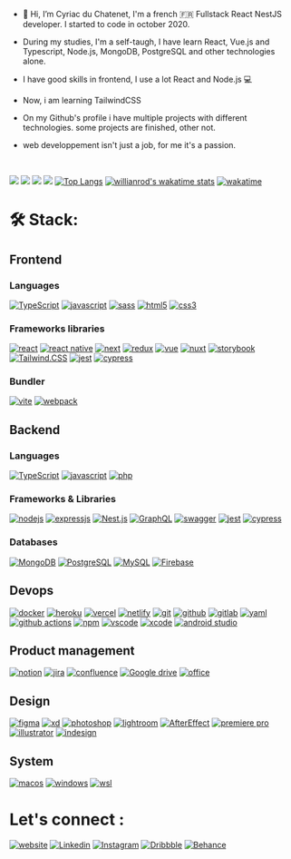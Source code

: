 - 👋 Hi, I’m Cyriac du Chatenet, I'm a french 🇫🇷 Fullstack React NestJS developer. I started to code in october 2020.
- During my studies, I'm a self-taugh, I have learn React, Vue.js and Typescript, Node.js, MongoDB, PostgreSQL and other technologies alone.
- I have good skills in frontend, I use a lot React and Node.js 💻

- Now, i am learning TailwindCSS

- On my Github's profile i have multiple projects with different technologies. some projects are finished, other not.
- web developpement isn't just a job, for me it's a passion.
<br>

![](https://github-profile-summary-cards.vercel.app/api/cards/profile-details?username=CyriacduChatenet&theme=tokyonight) 
![](https://github-profile-summary-cards.vercel.app/api/cards/stats?username=CyriacduChatenet&theme=tokyonight) 
![](https://github-profile-summary-cards.vercel.app/api/cards/repos-per-language?username=CyriacduChatenet&theme=tokyonight) 
![](https://github-profile-summary-cards.vercel.app/api/cards/productive-time?username=CyriacduChatenet&theme=tokyonight) 
[![Top Langs](https://github-readme-stats.vercel.app/api/top-langs/?username=CyriacduChatenet&langs_count=6&theme=tokyonight)]()
[![willianrod's wakatime stats](https://github-readme-stats.vercel.app/api/wakatime?username=CyriacduChatenet&langs_count=6)]()
[![wakatime](https://wakatime.com/badge/user/e1c2e0b9-647d-4ec9-9f57-9476b485ff2f.svg)](https://wakatime.com/@e1c2e0b9-647d-4ec9-9f57-9476b485ff2f)

# 🛠 Stack:

## Frontend

### Languages

[![TypeScript](https://img.shields.io/badge/TypeScript-007ACC?style=for-the-badge&logo=typescript&logoColor=white)](https://www.typescriptlang.org/docs/)
[![javascript](https://img.shields.io/badge/JavaScript-323330?style=for-the-badge&logo=javascript&logoColor=F7DF1E)](https://www.javascript.com/)
[![sass](https://img.shields.io/badge/Sass-CC6699?style=for-the-badge&logo=sass&logoColor=white)](https://sass-lang.com/)
[![html5](https://img.shields.io/badge/HTML5-E34F26?style=for-the-badge&logo=html5&logoColor=white)](https://devdocs.io/css/)
[![css3](https://img.shields.io/badge/CSS3-1572B6?style=for-the-badge&logo=css3&logoColor=white)](https://devdocs.io/html/)

### Frameworks libraries
[![react](https://img.shields.io/badge/React-20232A?style=for-the-badge&logo=react&logoColor=61DAFB)](https://fr.reactjs.org/)
[![react native](https://img.shields.io/badge/React_native-20232A?style=for-the-badge&logo=react&logoColor=61DAFB)](https://fr.reactjs.org/)
[![next](https://img.shields.io/badge/Next.js-20232A?style=for-the-badge&logo=nextdotjs&logoColor=FFFFFF)](https://nextjs.org/)
[![redux](https://img.shields.io/badge/Redux_Toolkit-7649BD?style=for-the-badge&logo=redux&logoColor=FFFFFF)](https://nextjs.org/)
[![vue](https://img.shields.io/badge/Vue.js-28E99B?style=for-the-badge&logo=vuedotjs&logoColor=FFFFFF)](https://www.javascript.com/)
[![nuxt](https://img.shields.io/badge/Nuxt.js-28E99B?style=for-the-badge&logo=nuxtdotjs&logoColor=FFFFFF)](https://www.javascript.com/)
[![storybook](https://img.shields.io/badge/Storybook.js-FF4685?style=for-the-badge&logo=storybook&logoColor=FFFFFF)](https://www.javascript.com/)
[![Tailwind.CSS](https://img.shields.io/badge/TailwindCSS-16a1ba?style=for-the-badge&logo=tailwindcss&logoColor=white)](https://www.typescriptlang.org/docs/)
[![jest](https://img.shields.io/badge/Jest-99425B?style=for-the-badge&logo=jest&logoColor=FFFFFF)](https://www.javascript.com/)
[![cypress](https://img.shields.io/badge/Cypress-28E99B?style=for-the-badge&logo=cypress&logoColor=FFFFFF)](https://www.javascript.com/)

### Bundler 
[![vite](https://img.shields.io/badge/Vite-B04EFD?style=for-the-badge&logo=vite&logoColor=FFFFFF)](https://www.javascript.com/)
[![webpack](https://img.shields.io/badge/Webpack-8ED5FA?style=for-the-badge&logo=webpack&logoColor=FFFFFF)](https://www.javascript.com/)

## Backend

### Languages
[![TypeScript](https://img.shields.io/badge/TypeScript-007ACC?style=for-the-badge&logo=typescript&logoColor=white)](https://www.typescriptlang.org/docs/)
[![javascript](https://img.shields.io/badge/JavaScript-323330?style=for-the-badge&logo=javascript&logoColor=F7DF1E)](https://www.javascript.com/)
[![php](https://img.shields.io/badge/PHP-777CB4?style=for-the-badge&logo=php&logoColor=FFFFFF)](https://www.javascript.com/)

### Frameworks & Libraries
[![nodejs](https://img.shields.io/badge/Node.js-339933?style=for-the-badge&logo=nodedotjs&logoColor=white)]()
[![expressjs](https://img.shields.io/badge/Express.js-000000?style=for-the-badge&logo=express&logoColor=white)]()
[![Nest.js](https://img.shields.io/badge/Nest.js-E0234D?style=for-the-badge&logo=nestjs&logoColor=white)]()
[![GraphQL](https://img.shields.io/badge/GraphQL-e732ac?style=for-the-badge&logo=graphql&logoColor=white)]()
[![swagger](https://img.shields.io/badge/Swagger-green?style=for-the-badge&logo=swagger&logoColor=white)]()
[![jest](https://img.shields.io/badge/Jest-99425B?style=for-the-badge&logo=jest&logoColor=FFFFFF)](https://www.javascript.com/)
[![cypress](https://img.shields.io/badge/Cypress-28E99B?style=for-the-badge&logo=cypress&logoColor=FFFFFF)](https://www.javascript.com/)

### Databases 
[![MongoDB](https://img.shields.io/badge/MongoDB-4EA94B?style=for-the-badge&logo=mongodb&logoColor=white)]()
[![PostgreSQL](https://img.shields.io/badge/PostgreSQL-336790?style=for-the-badge&logo=postgresql&logoColor=white)]()
[![MySQL](https://img.shields.io/badge/MySQL-3459c9?style=for-the-badge&logo=mysql&logoColor=white)]()
[![Firebase](https://img.shields.io/badge/Firebase-039BE5?style=for-the-badge&logo=Firebase&logoColor=white)](https://firebase.google.com/)

## Devops
[![docker](https://img.shields.io/badge/Docker-2CA5E0?style=for-the-badge&logo=docker&logoColor=white)]()
[![heroku](https://img.shields.io/badge/Heroku-430098?style=for-the-badge&logo=heroku&logoColor=white)]()
[![vercel](https://img.shields.io/badge/Vercel-323330?style=for-the-badge&logo=vercel&logoColor=FFF)]()
[![netlify](https://img.shields.io/badge/Netlify-00C7B7?style=for-the-badge&logo=netlify&logoColor=white)]()
[![git](https://img.shields.io/badge/GIT-E44C30?style=for-the-badge&logo=git&logoColor=white)]()
[![github](https://img.shields.io/badge/GitHub-100000?style=for-the-badge&logo=github&logoColor=white)]()
[![gitlab](https://img.shields.io/badge/GITLab-430098?style=for-the-badge&logo=gitlab&logoColor=white)]()
[![yaml](https://img.shields.io/badge/YML-eaeaea?style=for-the-badge&logo=yml&logoColor=white)]()
[![github actions](https://img.shields.io/badge/GITHUB_ACTIONS-eaeaea?style=for-the-badge&logo=github_actions&logoColor=white)]()
[![npm](https://img.shields.io/badge/npm-CB3837?style=for-the-badge&logo=npm&logoColor=white)]()
[![vscode](https://img.shields.io/badge/Visual_Studio_Code-2CA5E0?style=for-the-badge&logo=visualstudiocode&logoColor=white)]()
[![xcode](https://img.shields.io/badge/Xcode-2CA5E0?style=for-the-badge&logo=xcode&logoColor=white)]()
[![android studio](https://img.shields.io/badge/Android_studio-28E99B?style=for-the-badge&logo=androidstudio&logoColor=FFFFFF)]()

## Product management
[![notion](https://img.shields.io/badge/Notion-eaeaea?style=for-the-badge&logo=notion&logoColor=000)]()
[![jira](https://img.shields.io/badge/Jira-eaeaea?style=for-the-badge&logo=jira&logoColor=007FFF)]()
[![confluence](https://img.shields.io/badge/Confluence-eaeaea?style=for-the-badge&logo=confluence&logoColor=007FFF)]()
[![Google drive](https://img.shields.io/badge/Google_Drive-FFD43B?style=for-the-badge&logo=google_drive&logoColor=darkgreen)]()
[![office](https://img.shields.io/badge/Microsoft_Office-FF6C37?style=for-the-badge&logo=microsoft_office&logoColor=white)]()

## Design
[![figma](https://img.shields.io/badge/figma-FF6C37?style=for-the-badge&logo=figma&logoColor=FFF)]()
[![xd](https://img.shields.io/badge/Adobe_XD-460137?style=for-the-badge&logo=adobe_xd&logoColor=FFF)]()
[![photoshop](https://img.shields.io/badge/Photoshop-001833?style=for-the-badge&logo=photoshop&logoColor=FFF)]()
[![lightroom](https://img.shields.io/badge/Lightroom-001833?style=for-the-badge&logo=lightroom&logoColor=FFF)]()
[![AfterEffect](https://img.shields.io/badge/After_Effect-001833?style=for-the-badge&logo=after_effect&logoColor=FFF)]()
[![premiere pro](https://img.shields.io/badge/Premiere_pro-03005B?style=for-the-badge&logo=photoshop&logoColor=FFF)]()
[![illustrator](https://img.shields.io/badge/Illustrator-330100?style=for-the-badge&logo=illustrator&logoColor=FFF)]()
[![indesign](https://img.shields.io/badge/Indesign-53001A?style=for-the-badge&logo=illustrator&logoColor=FFF)]()

## System
[![macos](https://img.shields.io/badge/Macos-lightgray?style=for-the-badge&logo=apple&logoColor=white)]()
[![windows](https://img.shields.io/badge/Windows-2CA5E0?style=for-the-badge&logo=windows&logoColor=white)]()
[![wsl](https://img.shields.io/badge/WSL2-blue?style=for-the-badge&logo=linux&logoColor=white)]()

# Let's connect :
[![website](https://img.shields.io/badge/Website-eaeaea?style=for-the-badge&logo=web&logoColor=white)]()
[![Linkedin](https://img.shields.io/badge/LinkedIn-0078D4?style=for-the-badge&logo=linkedin&logoColor=white)]()
[![Instagram](https://img.shields.io/badge/Instagram-CC6699?style=for-the-badge&logo=instagram&logoColor=white)]()
[![Dribbble](https://img.shields.io/badge/Dribbble-CC6699?style=for-the-badge&logo=dribbble&logoColor=white)]()
[![Behance](https://img.shields.io/badge/Behance-0078D6?style=for-the-badge&logo=behance&logoColor=white)]()
